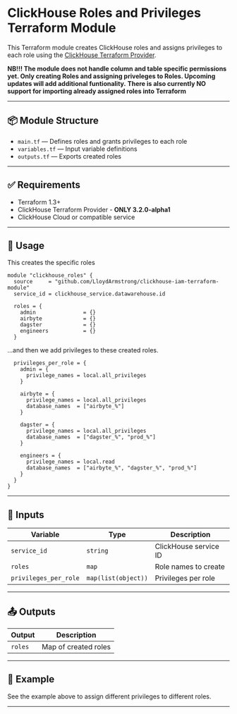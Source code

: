 
# ClickHouse Roles and Privileges Terraform Module

This Terraform module creates ClickHouse roles and assigns privileges to each role using the [ClickHouse Terraform Provider](https://registry.terraform.io/providers/ClickHouse/clickhouse/latest).

**NB!!! The module does not handle column and table specific permissions yet. Only creating Roles and assigning priveleges to Roles. Upcoming updates will add additional funtionality.**
**There is also currently NO support for importing already assigned roles into Terraform**

---

## 📦 Module Structure

- `main.tf` — Defines roles and grants privileges to each role
- `variables.tf` — Input variable definitions
- `outputs.tf` — Exports created roles

---

## ✅ Requirements

- Terraform 1.3+
- ClickHouse Terraform Provider - **ONLY 3.2.0-alpha1**
- ClickHouse Cloud or compatible service

---

## 🔧 Usage

This creates the specific roles

```hcl
module "clickhouse_roles" {
  source     = "github.com/LloydArmstrong/clickhouse-iam-terraform-module"
  service_id = clickhouse_service.datawarehouse.id

  roles = {
    admin               = {}
    airbyte             = {}
    dagster             = {}
    engineers           = {}
  }
```

...and then we add privileges to these created roles.

```hcl
  privileges_per_role = {
    admin = {
      privilege_names = local.all_privileges
    }
    
    airbyte = {
      privilege_names = local.all_privileges
      database_names  = ["airbyte_%"]
    }

    dagster = {
      privilege_names = local.all_privileges
      database_names  = ["dagster_%", "prod_%"]
    }

    engineers = {
      privilege_names = local.read
      database_names  = ["airbyte_%", "dagster_%", "prod_%"]
    }
  }
}
```

---

## 🔑 Inputs

| Variable             | Type     | Description                       |
|----------------------|----------|-----------------------------------|
| `service_id`         | `string` | ClickHouse service ID             |
| `roles`              | `map`    | Role names to create              |
| `privileges_per_role`| `map(list(object))` | Privileges per role    |

---

## 📤 Outputs

| Output   | Description              |
|----------|--------------------------|
| `roles`  | Map of created roles     |

---

## 🧪 Example

See the example above to assign different privileges to different roles.

---
